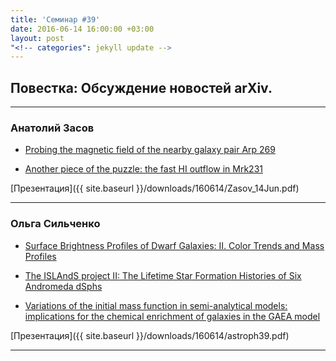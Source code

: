 ```yaml
---
title: 'Семинар #39'
date: 2016-06-14 16:00:00 +03:00
layout: post
"<!-- categories": jekyll update -->
---
```


## Повестка: Обсуждение новостей arXiv.

***

### Анатолий Засов

- [Probing the magnetic field of the nearby galaxy pair Arp 269][link1]

- [Another piece of the puzzle: the fast HI outflow in Mrk231][link2]

[Презентация]({{ site.baseurl  }}/downloads/160614/Zasov_14Jun.pdf)

***

### Ольга Сильченко 

- [Surface Brightness Profiles of Dwarf Galaxies: II. Color Trends and Mass Profiles][link3]

- [The ISLAndS project II: The Lifetime Star Formation Histories of Six Andromeda dSphs][link4]

- [Variations of the initial mass function in semi-analytical models: implications for the chemical enrichment of galaxies in the GAEA model][link5]

[Презентация]({{ site.baseurl  }}/downloads/160614/astroph39.pdf)

***

[link1]: http://arxiv.org/abs/1606.01699
[link2]: http://arxiv.org/abs/1606.01640
[link3]: http://arxiv.org/abs/1606.00867
[link4]: http://arxiv.org/abs/1606.01207
[link5]: http://arxiv.org/abs/1606.01908



